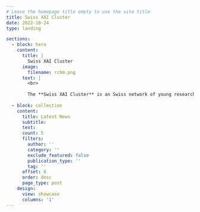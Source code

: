 ```yaml
---
# Leave the homepage title empty to use the site title
title: Swiss XAI Cluster
date: 2022-10-24
type: landing

sections:
  - block: hero
    content:
      title: |
        Swiss XAI Cluster
      image:
        filename: rcbm.png
      text: |
        <br>
        
        The **Swiss XAI Cluster** is an Swiss network of young researchers specialized in **Explainable AI**.
  
  - block: collection
    content:
      title: Latest News
      subtitle:
      text:
      count: 5
      filters:
        author: ''
        category: ''
        exclude_featured: false
        publication_type: ''
        tag: ''
      offset: 0
      order: desc
      page_type: post
    design:
      view: showcase
      columns: '1'
---
```

